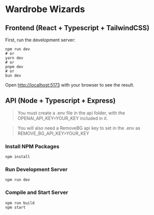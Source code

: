 # Wardrobe Wizards
## Frontend (React + Typescript + TailwindCSS)

First, run the development server:
```curl
npm run dev
# or
yarn dev
# or
pnpm dev
# or
bun dev
```
Open [http://localhost:5173](http://localhost:5173/) with your browser to see the result.


## API (Node + Typescript + Express)
> You must create a .env file in the api folder, with the OPENAI_API_KEY=YOUR_KEY included in it.

> You will also need a RemoveBG api key to set in the .env as REMOVE_BG_API_KEY=YOUR_KEY

### Install NPM Packages
```curl
npm install
```

### Run Development Server
```curl
npm run dev
```

### Compile and Start Server
```curl
npm run build
npm start
```
